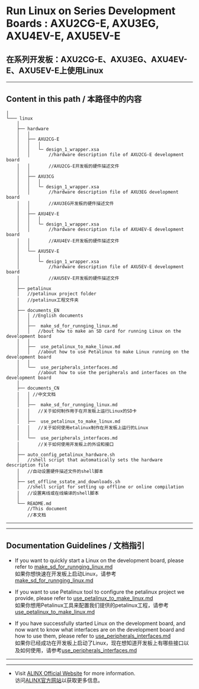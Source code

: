 # Run Linux on Series Development Boards : AXU2CG-E, AXU3EG, AXU4EV-E, AXU5EV-E
在系列开发板：AXU2CG-E、AXU3EG、AXU4EV-E、AXU5EV-E上使用Linux
---
---
## Content in this path / 本路径中的内容 
	│
	└─── linux
		│
		├── hardware
		│	│
		│	├── AXU2CG-E 
		│	│	│
		│	│	└─ design_1_wrapper.xsa	
		│	│		//hardware description file of AXU2CG-E development board 
		│	│		//AXU2CG-E开发板的硬件描述文件
		│	│
		│	├── AXU3CG 
		│	│	│
		│	│	└─ design_1_wrapper.xsa	
		│	│		//hardware description file of AXU3EG development board
		│	│		//AXU3EG开发板的硬件描述文件
		│	│
		│	├── AXU4EV-E 
		│	│	│
		│	│	└─ design_1_wrapper.xsa	
		│	│		//hardware description file of AXU4EV-E development board
		│	│		//AXU4EV-E开发板的硬件描述文件
		│	│
		│	└── AXU5EV-E 
		│		│	
		│	 	└─ design_1_wrapper.xsa	
		│	 		//hardware description file of AXU5EV-E development board 
		│	 		//AXU5EV-E开发板的硬件描述文件
		│
		├── petalinux
		│	//petalinux project folder
		│	//petalinux工程文件夹
		│
		├── documents_EN
		│	│ //English documents
		│	│
		│	├──  make_sd_for_runnging_linux.md	
		│	│	//bout how to make an SD card for running Linux on the development board
		│	│
		│	├──  use_petalinux_to_make_linux.md	
		│	│	//about how to use Petalinux to make Linux running on the development board
		│	│
		│	└──  use_peripherals_interfaces.md
		│	 	//about how to use the peripherals and interfaces on the development board
		│
		├── documents_CN
		│	│ //中文文档
		│	│
		│	├──  make_sd_for_runnging_linux.md	
		│	│	//关于如何制作用于在开发板上运行Linux的SD卡
		│	│
		│	├──  use_petalinux_to_make_linux.md
		│	│	//关于如何使用etalinux制作在开发板上运行的Linux
		│	│
		│	└──  use_peripherals_interfaces.md
		│	 	//关于如何使用开发板上的外设和接口
		│
		├── auto_config_petalinux_hardware.sh	
		│	//shell script that automatically sets the hardware description file
		│	//自动设置硬件描述文件的shell脚本
		│
		├── set_offline_sstate_and_downloads.sh
		│	//shell script for setting up offline or online compilation
		│	//设置离线或在线编译的shell脚本
		│
		└── README.md
			//This document
			//本文档
---
---
## Documentation Guidelines / 文档指引
- If you want to quickly start a Linux on the development board, please refer to [make_sd_for_runnging_linux.md](./documents_EN/make_sd_for_runnging_linux.md)\
如果你想快速在开发板上启动Linux，请参考[make_sd_for_runnging_linux.md](./documents_CN/make_sd_for_runnging_linux.md)

- If you want to use Petalinux tool to configure the petalinux project we provide, please refer to [use_petalinux_to_make_linux.md](./documents_EN/use_petalinux_to_make_linux.md)\
如果你想用Petalinux工具来配置我们提供的petalinux工程，请参考[use_petalinux_to_make_linux.md](./documents_CN/use_petalinux_to_make_linux.md)

- If you have successfully started Linux on the development board, and now want to know what interfaces are on the development board and how to use them, please refer to [use_peripherals_interfaces.md](./documents_EN/use_peripherals_interfaces.md)\
如果你已经成功在开发板上启动了Linux，现在想知道开发板上有哪些接口以及如何使用，请参考[use_peripherals_interfaces.md](./documents_CN/use_peripherals_interfaces.md)
---
---
- Visit [ALINX Official Website](https://www.alinx.com) for more information.\
访问[ALINX官方网站](https://www.alinx.com)以获取更多信息。


